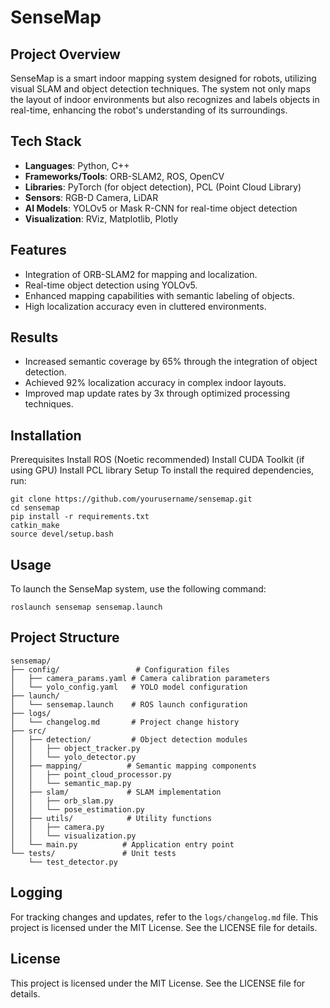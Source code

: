 # SenseMap

## Project Overview
SenseMap is a smart indoor mapping system designed for robots, utilizing visual SLAM and object detection techniques. The system not only maps the layout of indoor environments but also recognizes and labels objects in real-time, enhancing the robot's understanding of its surroundings.

## Tech Stack
- **Languages**: Python, C++
- **Frameworks/Tools**: ORB-SLAM2, ROS, OpenCV
- **Libraries**: PyTorch (for object detection), PCL (Point Cloud Library)
- **Sensors**: RGB-D Camera, LiDAR
- **AI Models**: YOLOv5 or Mask R-CNN for real-time object detection
- **Visualization**: RViz, Matplotlib, Plotly

## Features
- Integration of ORB-SLAM2 for mapping and localization.
- Real-time object detection using YOLOv5.
- Enhanced mapping capabilities with semantic labeling of objects.
- High localization accuracy even in cluttered environments.

## Results
- Increased semantic coverage by 65% through the integration of object detection.
- Achieved 92% localization accuracy in complex indoor layouts.
- Improved map update rates by 3x through optimized processing techniques.

## Installation
Prerequisites
Install ROS (Noetic recommended)
Install CUDA Toolkit (if using GPU)
Install PCL library
Setup
To install the required dependencies, run:
```
git clone https://github.com/yourusername/sensemap.git
cd sensemap
pip install -r requirements.txt
catkin_make
source devel/setup.bash
```

## Usage
To launch the SenseMap system, use the following command:
```
roslaunch sensemap sensemap.launch
```

## Project Structure
```
sensemap/
├── config/                 # Configuration files
│   ├── camera_params.yaml # Camera calibration parameters
│   └── yolo_config.yaml   # YOLO model configuration
├── launch/
│   └── sensemap.launch    # ROS launch configuration
├── logs/
│   └── changelog.md       # Project change history
├── src/
│   ├── detection/         # Object detection modules
│   │   ├── object_tracker.py
│   │   └── yolo_detector.py
│   ├── mapping/          # Semantic mapping components
│   │   ├── point_cloud_processor.py
│   │   └── semantic_map.py
│   ├── slam/             # SLAM implementation
│   │   ├── orb_slam.py
│   │   └── pose_estimation.py
│   ├── utils/            # Utility functions
│   │   ├── camera.py
│   │   └── visualization.py
│   └── main.py          # Application entry point
└── tests/               # Unit tests
    └── test_detector.py
```

## Logging
For tracking changes and updates, refer to the `logs/changelog.md` file.
This project is licensed under the MIT License. See the LICENSE file for details.
## License
This project is licensed under the MIT License. See the LICENSE file for details.
